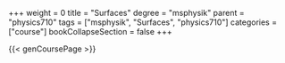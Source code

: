+++
weight = 0
title = "Surfaces"
degree = "msphysik"
parent = "physics710"
tags = ["msphysik", "Surfaces", "physics710"]
categories = ["course"]
bookCollapseSection = false
+++

{{< genCoursePage >}}

